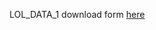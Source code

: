 LOL_DATA_1 
download form [here](https://drive.google.com/open?id=1ZRdSPRJ5yB5BBd71Rf3_Sx-e3TPkfjT2)